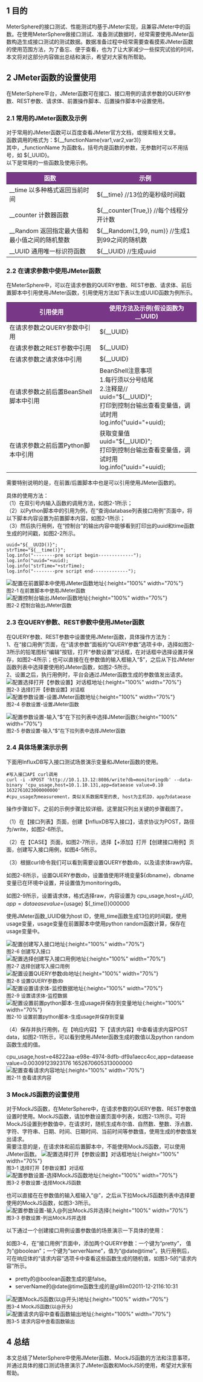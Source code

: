 ## 1 目的
MeterSphere的接口测试、性能测试均基于JMeter实现，且兼容JMeter中的函数。在使用MeterSphere做接口测试、准备测试数据时，经常需要使用JMeter函数构造生成接口测试的测试数据。数据准备过程中经常需要查看摸索JMeter函数的使用范围方法，为了备忘、便于查看，也为了让大家减少一些探究试验的时间，本文将对这部分内容做出总结和演示，希望对大家有所帮助。

## 2 JMeter函数的设置使用
在MeterSphere平台，JMeter函数可在接口、接口用例的请求参数的QUERY参数、REST参数、请求体、前置操作脚本、后置操作脚本中设置使用。

### 2.1 常用的JMeter函数及示例
对于常用的JMeter函数可以百度查看JMeter官方文档，或搜索相关文章。<br>
函数调用的格式为：${__functionName(var1,var2,var3)} <br>
其中，_functionName 为函数名，括号内是函数的参数，无参数时可以不用括号，如 ${_UUID}。<br>
以下是常用的一些函数及使用示例。<br>
<table>
  <td bgcolor="#783887" align="middle" style="font-weight:bold;color: white">
   函数
  </td>
  <td bgcolor="#783887" align="middle" style="font-weight:bold;color: white">
   示例
  </td>
  <tbody>
    <tr>
        <td >__time 以多种格式返回当前时间</td>
        <td >${__time} //13位的毫秒级时间戳</td>
    </tr>
    <tr>
        <td >__counter 计数器函数</td>
        <td >${__counter(True,)} //每个线程分开计数</td>
    </tr>
    <tr>
        <td >__Random 返回指定最大值和最小值之间的随机整数</td>
        <td >${__Random(1,99, num)} //生成1到99之间的随机数</td>
    </tr>
    <tr>
        <td >__UUID 通用唯一标识符函数</td>
        <td >${__UUID} //生成uuid</td>
    </tr>
  </tbody>
</table>  

### 2.2 在请求参数中使用JMeter函数
在MeterSphere中，可以在请求参数的QUERY参数、REST参数、请求体、前后置脚本中引用使用JMeter函数，引用使用方法如下表以生成UUID函数为例所示。
<table>
  <td bgcolor="#783887" align="middle" style="font-weight:bold;color: white">
   引用使用
  </td>
  <td bgcolor="#783887" align="middle" style="font-weight:bold;color: white">
   使用方法及示例(假设函数为__UUID)
  </td>
  <tbody>
    <tr>
        <td >在请求参数之QUERY参数中引用</td>
        <td >${__UUID}</td>
    </tr>
    <tr>
        <td >在请求参数之REST参数中引用</td>
        <td >${__UUID}</td>
    </tr>
    <tr>
        <td >在请求参数之请求体中引用</td>
        <td >${__UUID}</td>
    </tr>
    <tr>
        <td >在请求参数之前后置BeanShell脚本中引用</td>
        <td >BeanShell注意事项 <br>
             1.每行须以分号结尾 <br>
             2.注释是// <br>
             uuid="${__UUID}"; <br>
             打印到控制台输出查看变量值，调试时用 <br>
             log.info("uuid="+uuid);
        </td>
    </tr>
    <tr>
       <td >在请求参数之前后置Python脚本中引用</td>
       <td >获取变量值<br>
            uuid="${__UUID}";<br>
            打印到控制台输出查看变量值，调试时用<br>
            log.info("uuid="+uuid);
       </td>
    </tr>
  </tbody>
</table>  

需要特别说明的是，在前置/后置脚本中也是可以引用使用JMeter函数的。

具体的使用方法：<br>
（1）在双引号内输入函数的调用方法，如图2-1所示； <br>
（2）以Python脚本中的引用为例，在“查询database列表接口用例”页面中，将以下脚本内容设置为前置脚本内容，如图2-1所示；<br>
（3）然后执行用例，在“控制台”的输出内容中能够看到打印出的uuid和time函数生成的时间戳，如图2-2所示。<br>
```
uuid="${__UUID()}";
strTime="${__time()}";
log.info("--------pre script begin-------------");
log.info("uuid="+uuid);
log.info("strTime="+strTime);
log.info("--------pre script end-------------");
```
![配置在前置脚本中使用JMeter函数地址](../img/tutorial/use_function/在前置脚本中使用JMeter函数.png){:height="100%" width="70%"} <br>
<font size=2 class="png-lable-span">图2-1 在前置脚本中使用JMeter函数</font><br>
![配置控制台输出JMeter函数地址](../img/tutorial/use_function/控制台输出JMeter函数.png){:height="100%" width="70%"} <br>
<font size=2 class="png-lable-span">图2-2 控制台输出JMeter函数</font><br>

### 2.3 在QUERY参数、REST参数中使用JMeter函数
在QUERY参数、REST参数中设置使用JMeter函数，具体操作方法为：<br>
1、在“接口用例”页面，在“请求参数”面板的“QUERY参数”选项卡中，选择如图2-3所示的铅笔图标“编辑”按钮，打开“参数设置”对话框，在对话框中选择设置并保存，如图2-4所示；也可以直接在在参数值的输入框输入“\$”，之后从下拉JMeter函数列表中选择要使用的JMeter函数，如图2-5所示。<br>
2、设置之后，执行用例时，平台会通过JMeter函数生成的参数值发出请求。<br>
![配置选择打开【参数设置】对话框地址](../img/tutorial/use_function/选择打开【参数设置】对话框.png){:height="100%" width="70%"} <br>
<font size=2 class="png-lable-span">图2-3 选择打开【参数设置】对话框</font><br>
![配置参数设置-设置JMeter函数地址](../img/tutorial/use_function/参数设置-设置JMeter函数.png){:height="100%" width="70%"} <br>
<font size=2 class="png-lable-span">图2-4 参数设置-设置JMeter函数</font><br>

![配置参数设置-输入“\$”在下拉列表中选择JMeter函数](../img/tutorial/use_function/参数设置-在下拉列表中选择JMeter函数.png){:height="100%" width="70%"} <br>
<font size=2 class="png-lable-span">图2-5 参数设置-输入“\$”在下拉列表中选择JMeter函数</font><br>


### 2.4 具体场景演示示例
下面用InfluxDB写入接口测试场景演示变量和JMeter函数的使用。
```
#写入接口API curl调用
curl -i -XPOST 'http://10.1.13.12:8086/write?db=monitoringdb' --data-binary 'cpu_usage,host=10.1.10.131,app=dataease value=0.10 1632761023000000000'
#cpu_usage为measurement，类似关系数据库里的表, host为主机ID，app为dataease
```

操作步骤如下。之前的示例步骤比较详细，这里就只列出关键的步骤截图了。

（1）在【接口列表】页面，创建【InfluxDB写入接口】，请求协议为POST，路径为/write，如图2-6所示。

（2）在【CASE】页面，如图2-7所示，选择【+添加】打开【创建接口用例】页面，创建写入接口用例，如图4-5所示。

（3）根据curl命令我们可以看到需要设置QUERY参数db，以及请求体raw内容。

如图2-8所示，设置QUERY参数db，设置值使用环境变量${dbname}，dbname变量已在环境中设置，并设置值为monitoringdb。

如图2-9所示，设置请求体，格式选择raw，内容设置为 cpu_usage,host=${_UUID},app=dataease value=${usage} ${_time()}000000 

使用JMeter函数_UUID做为host ID，使用_time函数生成13位的时间戳，使用usage变量，usage变量在前置脚本中使用python random函数计算，保存在usage变量中。

![配置创建写入接口地址](../img/tutorial/use_function/创建写入接口.png){:height="100%" width="70%"} <br>
<font size=2 class="png-lable-span">图2-6 创建写入接口</font><br>
![配置选择创建写入接口用例地址](../img/tutorial/use_function/选择创建写入接口用例.png){:height="100%" width="70%"} <br>
<font size=2 class="png-lable-span">图2-7 选择创建写入接口用例</font><br>
![配置设置QUERY参数db地址](../img/tutorial/use_function/设置QUERY参数db.png){:height="100%" width="70%"} <br>
<font size=2 class="png-lable-span">图2-8 设置QUERY参数db</font><br>
![配置设置请求体-监控数据地址](../img/tutorial/use_function/设置请求体-监控数据.png){:height="100%" width="70%"} <br>
<font size=2 class="png-lable-span">图2-9 设置请求体-监控数据</font><br>
![配置设置前置python脚本-生成usage并保存到变量地址](../img/tutorial/use_function/设置前置python脚本-生成usage并保存到变量.png){:height="100%" width="70%"} <br>
<font size=2 class="png-lable-span">图2-10 设置前置python脚本-生成usage并保存到变量</font><br>

（4）保存并执行用例，在【响应内容】下【请求内容】中查看请求内容POST data，如图2-11所示，可以看到使用JMeter函数生成的数值以及python random函数生成的值。

cpu_usage,host=e48222aa-e98e-4974-8dfb-df9a1aecc4cc,app=dataease value=0.00309123923176 1652670605313000000 <br>
![配置查看请求内容地址](../img/tutorial/use_function/查看请求内容.png){:height="100%" width="70%"} <br>
<font size=2 class="png-lable-span">图2-11 查看请求内容</font><br>

### 3 MockJS函数的设置使用
对于MockJS函数，在MeterSphere中，在请求参数的QUERY参数、REST参数值设置时使用。MockJS函数，请加参数设置页面中列表，如图2-13所示。可将MockJS设置到参数值中，在请求时，随机生成布尔值、自然数、整数、浮点数、字符、字符串、日期、时间、日期时间、当前时间等参数值，使用生成的参数值发出请求。<br>
需要注意的是，在请求体和前后置脚本中，不能使用MockJS函数，可以使用JMeter函数。
![配置选择打开【参数设置】对话框地址](../img/tutorial/use_function/选择打开【参数设置】对话框.png){:height="100%" width="70%"} <br>
<font size=2 class="png-lable-span">图3-1 选择打开【参数设置】对话框</font><br>
![配置参数设置-选择MockJS函数地址](../img/tutorial/use_function/参数设置-选择MockJS函数.png){:height="100%" width="70%"} <br>
<font size=2 class="png-lable-span">图3-2 参数设置-选择MockJS函数</font><br>

也可以直接在在参数值的输入框输入“@”，之后从下拉MockJS函数列表中选择要使用的MockJS函数，如图3-3所示。
![配置参数设置-输入@列出MockJS并选择](../img/tutorial/use_function/参数设置-列出MockJS并选择.png){:height="100%" width="70%"} <br>
<font size=2 class="png-lable-span">图3-3 参数设置-列出MockJS并选择</font><br>

以下通过一个创建接口用例设置参数值的场景演示一下具体的使用：<br>

如图3-4，在“接口用例”页面中，添加两个QUERY参数：一个键为“pretty”， 值为“@boolean”；一个键为“serverName”，值为“@date@time”。执行用例后，可在响应体的“请求内容”选项卡中查看这些函数生成的随机值，如图3-5的“请求内容”所示。

  * pretty的@boolean函数生成的是false。
  * serverName的@date@time函数生成的是gl8Im02011-12-2116:10:31

![配置MockJS函数(以@开头)地址](../img/tutorial/use_function/MockJS函数(以@开头).png){:height="100%" width="70%"} <br>
<font size=2 class="png-lable-span">图3-4 MockJS函数(以@开头)</font><br>
![配置请求内容中查看函数输出地址](../img/tutorial/use_function/请求内容中查看函数输出.png){:height="100%" width="70%"} <br>
<font size=2 class="png-lable-span">图3-5 请求内容中查看函数输出</font><br>

## 4 总结
本文总结了MeterSphere中使用JMeter函数、MockJS函数的方法和注意事项，并通过具体的接口测试场景演示了JMeter函数和MockJS的使用，希望对大家有帮助。